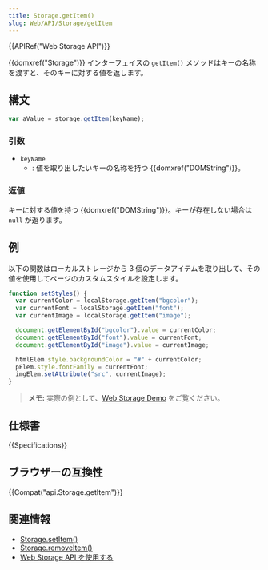 ```yaml
---
title: Storage.getItem()
slug: Web/API/Storage/getItem
---
```


{{APIRef("Web Storage API")}}

{{domxref("Storage")}} インターフェイスの `getItem()` メソッドはキーの名称を渡すと、そのキーに対する値を返します。

## 構文

```js
var aValue = storage.getItem(keyName);
```

### 引数

- `keyName`
  - : 値を取り出したいキーの名称を持つ {{domxref("DOMString")}}。

### 返値

キーに対する値を持つ {{domxref("DOMString")}}。キーが存在しない場合は `null` が返ります。

## 例

以下の関数はローカルストレージから 3 個のデータアイテムを取り出して、その値を使用してページのカスタムスタイルを設定します。

```js
function setStyles() {
  var currentColor = localStorage.getItem("bgcolor");
  var currentFont = localStorage.getItem("font");
  var currentImage = localStorage.getItem("image");

  document.getElementById("bgcolor").value = currentColor;
  document.getElementById("font").value = currentFont;
  document.getElementById("image").value = currentImage;

  htmlElem.style.backgroundColor = "#" + currentColor;
  pElem.style.fontFamily = currentFont;
  imgElem.setAttribute("src", currentImage);
}
```

> **メモ:** 実際の例として、[Web Storage Demo](https://mdn.github.io/dom-examples/web-storage/) をご覧ください。

## 仕様書

{{Specifications}}

## ブラウザーの互換性

{{Compat("api.Storage.getItem")}}

## 関連情報

- [Storage.setItem()](/ja/docs/Web/API/Storage/setItem)
- [Storage.removeItem()](/ja/docs/Web/API/Storage/removeItem)
- [Web Storage API を使用する](/ja/docs/Web/API/Web_Storage_API/Using_the_Web_Storage_API)
